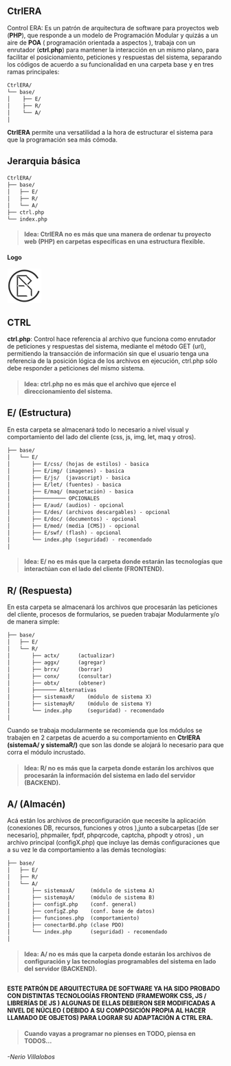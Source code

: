 ## CtrlERA

Control ERA: Es un patrón de arquitectura de software para proyectos web (__PHP__), que responde a un modelo de Programación Modular y quizás a un aire de __POA__ ( programación orientada a aspectos ), trabaja con un enrutador (__ctrl.php__) para mantener la interacción en un mismo plano, para facilitar el posicionamiento, peticiones y respuestas del sistema, separando los códigos de acuerdo a su funcionalidad en una carpeta base y en tres ramas principales:


```
CtrlERA/
└── base/
│    ├── E/
│    ├── R/
│    └── A/
│
```

__CtrlERA__ permite una versatilidad a la hora de estructurar el sistema para que la programación sea más cómoda.

## Jerarquia básica
```
CtrlERA/
├── base/
│   ├── E/
│   ├── R/
│   └── A/
├── ctrl.php
└── index.php
```

> #### Idea: CtrlERA no es más que una manera de ordenar tu proyecto web (PHP) en carpetas específicas en una estructura flexible.

#### Logo
![ctrlera](base/E/img/icon/icon.png)

## CTRL

__ctrl.php__: Control hace referencia al archivo que funciona como enrutador de peticiones y respuestas del sistema, mediante el método GET (url), permitiendo la transacción de información sin que el usuario tenga una referencia de la posición lógica de los archivos en ejecución, ctrl.php sólo debe responder a peticiones del mismo sistema.

> #### Idea: ctrl.php no es más que el archivo que ejerce el direccionamiento del sistema.


## E/ (Estructura)
En esta carpeta se almacenará todo lo necesario a nivel visual y comportamiento del lado del cliente (css, js, img, let, maq y otros).

```
├── base/
│   └── E/
│       ├── E/css/ (hojas de estilos) - basica
│       ├── E/img/ (imagenes) - basica
│       ├── E/js/  (javascript) - basica
│       ├── E/let/ (fuentes) - basica
│       ├── E/maq/ (maquetación) - basica
│       ├────────── OPCIONALES
│       ├── E/aud/ (audios) - opcional
│       ├── E/des/ (archivos descargables) - opcional
│       ├── E/doc/ (documentos) - opcional
│       ├── E/med/ (media [CMS]) - opcional
│       ├── E/swf/ (flash) - opcional
│       └── index.php (seguridad) - recomendado
│
```
> #### Idea: E/ no es más que la carpeta donde estarán las tecnologías que interactúan con el lado del cliente (FRONTEND).

## R/ (Respuesta)
En esta carpeta se almacenará los archivos que procesarán las peticiones del cliente, procesos de formularios, se pueden trabajar Modularmente y/o de manera simple:

 ```
├── base/
│   ├── E/
│   └── R/
│       ├── actx/      (actualizar)
│       ├── aggx/      (agregar)
│       ├── brrx/      (borrar)
│       ├── conx/      (consultar)
│       ├── obtx/      (obtener)
│       ├─────── Alternativas
│       ├── sistemaxR/    (módulo de sistema X)
│       ├── sistemayR/    (módulo de sistema Y)
│       └── index.php     (seguridad) - recomendado
│
```
Cuando se trabaja modularmente se recomienda que los módulos se trabajen en 2 carpetas de acuerdo a su comportamiento en __CtrlERA (sistemaA/ y sistemaR/)__ que son las donde se alojará lo necesario para que corra el módulo incrustado.


> #### Idea: R/ no es más que la carpeta donde estarán los archivos que procesarán la información del sistema en lado del servidor (BACKEND).

## A/ (Almacén)
Acá están los archivos de preconfiguración que necesite la aplicación (conexiones DB, recursos, funciones y otros ),junto a subcarpetas ([de ser necesario], phpmailer, fpdf, phpqrcode, captcha, phpodt y otros) , un archivo principal (configX.php) que incluye las demás configuraciones que a su vez le da comportamiento a las demás tecnologías:

 ```
├── base/
│   ├── E/
│   ├── R/
│   └── A/
│       ├── sistemaxA/     (módulo de sistema A)
│       ├── sistemayA/     (módulo de sistema B)
│       ├── configX.php    (conf. general)
│       ├── configZ.php    (conf. base de datos)
│       ├── funciones.php  (comportamiento)
│       ├── conectarBd.php (clase PDO)
│       └── index.php      (seguridad) - recomendado
│
```

> #### Idea: A/ no es más que la carpeta donde estarán los archivos de configuración y las tecnologías programables del sistema en lado del servidor (BACKEND).

## 

#### ESTE PATRÓN DE ARQUITECTURA DE SOFTWARE YA HA SIDO PROBADO CON DISTINTAS TECNOLOGÍAS FRONTEND (FRAMEWORK CSS, JS / LIBRERÍAS DE JS ) ALGUNAS DE ELLAS DEBIERON SER  MODIFICADAS A NIVEL DE NÚCLEO ( DEBIDO A SU COMPOSICIÓN PROPIA AL HACER LLAMADO DE OBJETOS) PARA LOGRAR SU ADAPTACIÓN A CTRL ERA.



> #### Cuando vayas a programar no pienses en TODO, piensa en TODOS...
###### -Nerio Villalobos
